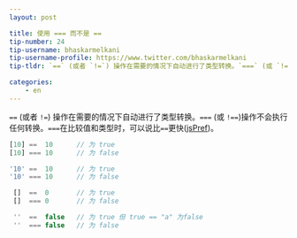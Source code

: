 ```yaml
---
layout: post

title: 使用 === 而不是 ==
tip-number: 24
tip-username: bhaskarmelkani
tip-username-profile: https://www.twitter.com/bhaskarmelkani
tip-tldr: `==` (或者 `!=`) 操作在需要的情况下自动进行了类型转换。`===` (或 `!==`)操作不会执行任何转换。`===`在比较值和类型时，可以说比`==`更快([jsPref](http://jsperf.com/strictcompare))。

categories:
    - en
---
```


`==` (或者 `!=`) 操作在需要的情况下自动进行了类型转换。`===` (或 `!==`)操作不会执行任何转换。`===`在比较值和类型时，可以说比`==`更快([jsPref](http://jsperf.com/strictcompare))。 

```js
[10] ==  10      // 为 true
[10] === 10      // 为 false

'10' ==  10      // 为 true
'10' === 10      // 为 false

 []  ==  0       // 为 true
 []  === 0       // 为 false

 ''  ==  false   // 为 true 但 true == "a" 为false
 ''  === false   // 为 false 

```

